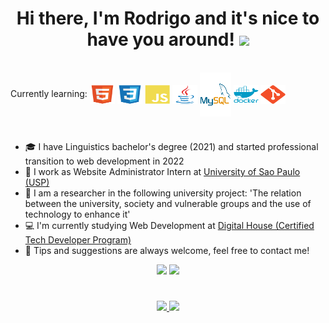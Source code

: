 # <div align="center">Hi there, I'm Rodrigo and it's nice to have you around! <img src="https://raw.githubusercontent.com/kaueMarques/kaueMarques/master/hi.gif" width="30px" style="max-width: 100%;"></div>

<div style="display: inline_block"><br>
  Currently learning:
  <img align="center" alt="Rodrigo-HTML" height="30" width="40" src="https://raw.githubusercontent.com/devicons/devicon/master/icons/html5/html5-original.svg">
  <img align="center" alt="Rodrigo-CSS" height="30" width="40" src="https://raw.githubusercontent.com/devicons/devicon/master/icons/css3/css3-original.svg">
  <img align="center" alt="Rodrigo-JS" height="30" width="40" src="https://raw.githubusercontent.com/devicons/devicon/master/icons/javascript/javascript-plain.svg">
  <img align="center" alt="Rodrigo-JAVA" height="30" width="40" src="https://raw.githubusercontent.com/devicons/devicon/1119b9f84c0290e0f0b38982099a2bd027a48bf1/icons/java/java-original.svg">
<img align="center" alt="Rodrigo-MYSQL" height="70" width="50" src="https://github.com/devicons/devicon/blob/master/icons/mysql/mysql-original-wordmark.svg">
  <img align="center" alt="Rodrigo-DOCKER" height="30" width="40" src="https://raw.githubusercontent.com/devicons/devicon/1119b9f84c0290e0f0b38982099a2bd027a48bf1/icons/docker/docker-plain-wordmark.svg">
  <img align="center" alt="Rodrigo-GIT" height="30" width="40" src="https://raw.githubusercontent.com/devicons/devicon/1119b9f84c0290e0f0b38982099a2bd027a48bf1/icons/git/git-plain.svg">
  
</div>

#

<ul>
  <li><g-emoji class="g-emoji" alias="mortar_board" fallback-src="https://github.githubassets.com/images/icons/emoji/unicode/1f393.png">🎓</g-emoji> I have Linguistics bachelor's degree (2021) and started professional transition to web development in 2022</li>
  <li><g-emoji class="g-emoji" alias="briefcase" fallback-src="https://github.githubassets.com/images/icons/emoji/unicode/1f4bc.png">💼</g-emoji> I work as Website Administrator Intern at <a href="https://www.linkedin.com/school/universidade-de-s-o-paulo/" rel="nofollow">University of Sao Paulo (USP)</a></li>
  <li><g-emoji class="g-emoji" alias="book" fallback-src="https://github.githubassets.com/images/icons/emoji/unicode/1f4d6.png">📖</g-emoji> I am a researcher in the following university project: 'The relation between the university, society and vulnerable groups and the use of technology to enhance it'</li>
  <li><g-emoji class="g-emoji" alias="technology" fallback-src="https://github.githubassets.com/images/icons/emoji/unicode/1f469-1f4bb.png">💻</g-emoji> I'm currently studying Web Development at <a href="https://www.digitalhouse.com/br/produtos/programacao/certified-tech-developer">Digital House (Certified Tech Developer Program)</a></li>
  <li><g-emoji class="g-emoji" alias="thought_balloon" fallback-src="https://github.githubassets.com/images/icons/emoji/unicode/1f4ad.png">💭</g-emoji> Tips and suggestions are always welcome, feel free to contact me!</li>
</ul>

<div align="center">
  <a href = "mailto:rodrigollferreira21@gmail.com"><img src="https://img.shields.io/badge/-Gmail-%23333?style=for-the-badge&logo=gmail&logoColor=white" target="_blank"></a>
  <a href="https://www.linkedin.com/in/rllimaferreira" target="_blank"><img src="https://img.shields.io/badge/-LinkedIn-%230077B5?style=for-the-badge&logo=linkedin&logoColor=white" target="_blank"></a>
</div>

#
  
<div align="center">
  <a href="https://github.com/rllimaferreira">
  <img height="180em" src="https://github-readme-stats.vercel.app/api?username=rllimaferreira&show_icons=true&theme=dark&include_all_commits=true&count_private=true"/>
  <img height="180em" src="https://github-readme-stats.vercel.app/api/top-langs/?username=rllimaferreira&layout=compact&langs_count=7&theme=dark"/>
</div>
